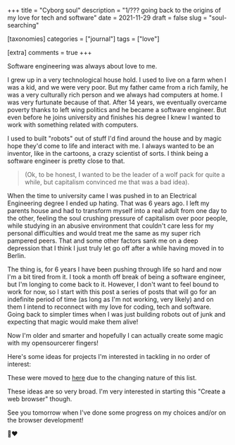 +++
title = "Cyborg soul"
description = "1/??? going back to the origins of my love for tech and software"
date = 2021-11-29
draft = false
slug = "soul-searching"

[taxonomies]
categories = ["journal"]
tags = ["love"]

[extra]
comments = true
+++

Software engineering was always about love to me.

I grew up in a very technological house hold. I used to live on a farm when I was a kid, and we were very poor. But my father came from a rich family, he was a very culturally rich person and we always had computers at home. I was very furtunate because of that. After 14 years, we eventually overcame poverty thanks to left wing politics and he became a software engineer. But even before he joins university and finishes his degree I knew I wanted to work with something related with computers.

I used to built "robots" out of stuff I'd find around the house and by magic hope they'd come to life and interact with me. I always wanted to be an inventor, like in the cartoons, a crazy scientist of sorts. I think being a software engineer is pretty close to that.

>(Ok, to be honest, I wanted to be the leader of a wolf pack for quite a while, but capitalism convinced me that was a bad idea).

When the time to university came I was pushed in to an Electrical Engineering degree I ended up hating. That was 6 years ago. I left my parents house and had to transform myself into a real adult from one day to the other, feeling the soul crushing pressure of capitalism over poor people, while studying in an abusive environment that couldn't care less for my personal difficulties and would treat me the same as my super rich pampered peers. That and some other factors sank me on a deep depression that I think I just truly let go off after a while having moved in to Berlin.

The thing is, for 6 years I have been pushing through life so hard and now I'm a bit tired from it. I took a month off break of being a software engineer, but I'm longing to come back to it. However, I don't want to feel bound to work for now, so I start with this post a series of posts that will go for an indefinite period of time (as long as I'm not working, very likely) and on them I intend to reconnect with my love for coding, tech and software. Going back to simpler times when I was just building robots out of junk and expecting that magic would make them alive!

Now I'm older and smarter and hopefully I can actually create some magic with my opensourcerer fingers!

Here's some ideas for projects I'm interested in tackling in no order of interest:

These were moved to [here](https://github.com/cyborgdream/cyborgdream.github.io/tree/master#readme) due to the changing nature of this list.

These ideas are so very broad. I'm very interested in starting this "Create a web browser" though.

See you tomorrow when I've done some progress on my choices and/or on the browser development!

🤖❤️